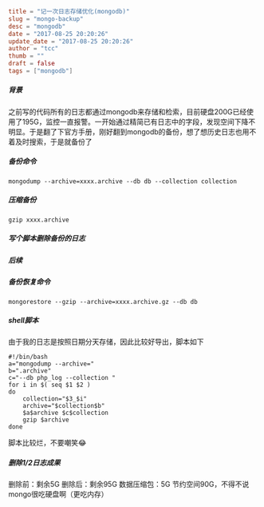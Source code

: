 ```toml
title = "记一次日志存储优化(mongodb)"
slug = "mongo-backup"
desc = "mongodb"
date = "2017-08-25 20:20:26"
update_date = "2017-08-25 20:20:26"
author = "tcc"
thumb = ""
draft = false
tags = ["mongodb"]
```

##### 背景
之前写的代码所有的日志都通过mongodb来存储和检索，目前硬盘200G已经使用了195G，监控一直报警。一开始通过精简已有日志中的字段，发现空间下降不明显。于是翻了下官方手册，刚好翻到mongodb的备份，想了想历史日志也用不着及时搜索，于是就备份了

##### 备份命令
    mongodump --archive=xxxx.archive --db db --collection collection

##### 压缩备份
    gzip xxxx.archive

##### 写个脚本删除备份的日志

##### 后续
##### 备份恢复命令
    mongorestore --gzip --archive=xxxx.archive.gz --db db

##### shell脚本
由于我的日志是按照日期分天存储，因此比较好导出，脚本如下

    #!/bin/bash
    a="mongodump --archive="
    b=".archive"
    c="--db php_log --collection "
    for i in $( seq $1 $2 )
    do
        collection="$3_$i"
        archive="$collection$b"
        $a$archive $c$collection
        gzip $archive
    done

脚本比较烂，不要嘲笑😂

##### 删除1/2日志成果
删除前：剩余5G
删除后：剩余95G
数据压缩包：5G
节约空间90G，不得不说mongo很吃硬盘啊（更吃内存）
